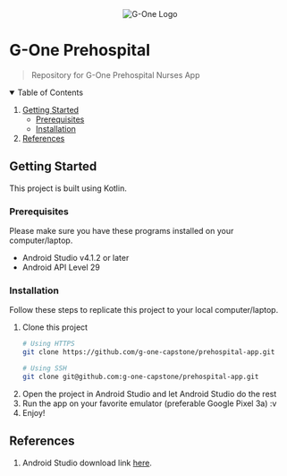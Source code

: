 <p align="center" style="margin-top: 32px;margin-bottom: 16px;">
  <img src="https://trello-attachments.s3.amazonaws.com/6090d4246149261a17b24089/60911a77064d92878e158b34/4dfc89d87d9160a3b35e6fa2f36eb0b4/Logo.png" alt="G-One Logo" />
</p>

# G-One Prehospital
> Repository for G-One Prehospital Nurses App

<details open="open">
  <summary>Table of Contents</summary>
  <ol>
    <li>
      <a href="#getting-started">Getting Started</a>
      <ul>
        <li><a href="#prerequisites">Prerequisites</a></li>
        <li><a href="#installation">Installation</a></li>
      </ul>
    </li>
    <li><a href="#references">References</a></li>
  </ol>
</details>

## Getting Started
This project is built using Kotlin.

### Prerequisites
Please make sure you have these programs installed on your computer/laptop.

* Android Studio v4.1.2 or later
* Android API Level 29

### Installation
Follow these steps to replicate this project to your local computer/laptop.

1. Clone this project
   ```bash
   # Using HTTPS
   git clone https://github.com/g-one-capstone/prehospital-app.git

   # Using SSH
   git clone git@github.com:g-one-capstone/prehospital-app.git
   ```
2. Open the project in Android Studio and let Android Studio do the rest
3. Run the app on your favorite emulator (preferable Google Pixel 3a) :v
8. Enjoy!

## References
1. Android Studio download link [here](https://developer.android.com/studio).